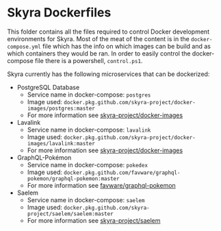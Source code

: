 # Skyra Dockerfiles

This folder contains all the files required to control Docker development environments for Skyra. Most of the meat of
the content is in the `docker-compose.yml` file which has the info on which images can be build and as which containers
they would be ran. In order to easily control the docker-compose file there is a powershell, `control.ps1`.

Skyra currently has the following microservices that can be dockerized:

- PostgreSQL Database
  - Service name in docker-compose: `postgres`
  - Image used: `docker.pkg.github.com/skyra-project/docker-images/postgres:master`
  - For more information see [skyra-project/docker-images]
- Lavalink
  - Service name in docker-compose: `lavalink`
  - Image used: `docker.pkg.github.com/skyra-project/docker-images/lavalink:master`
  - For more information see [skyra-project/docker-images]
- GraphQL-Pokémon
  - Service name in docker-compose: `pokedex`
  - Image used: `docker.pkg.github.com/favware/graphql-pokemon/graphql-pokemon:master`
  - For more information see [favware/graphql-pokemon]
- Saelem
  - Service name in docker-compose: `saelem`
  - Image used: `docker.pkg.github.com/skyra-project/saelem/saelem:master`
  - For more information see [skyra-project/saelem]

<!-- Link dump -->

[skyra-project/docker-images]: https://github.com/skyra-project/docker-images
[favware/graphql-pokemon]:     https://github.com/favware/graphql-pokemon
[skyra-project/saelem]:        https://github.com/skyra-project/saelem